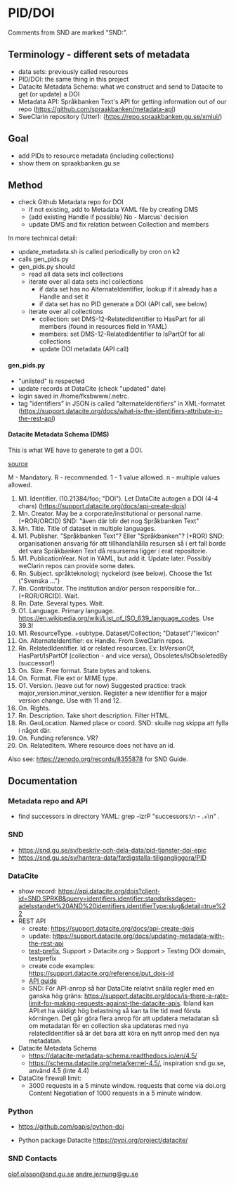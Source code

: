 # PID/DOI

Comments from SND are marked "SND:".

## Terminology - different sets of metadata
* data sets: previously called resources
* PID/DOI: the same thing in this project
* Datacite Metadata Schema: what we construct and send to Datacite to get (or update) a DOI
* Metadata API: Språkbanken Text's API for getting information out of our repo (https://github.com/spraakbanken/metadata-api)
* SweClarin repository (Utter): (https://repo.spraakbanken.gu.se/xmlui/)

## Goal
* add PIDs to resource metadata (including collections)
* show them on spraakbanken.gu.se

## Method
* check Github Metadata repo for DOI
  * if not existing, add to Metadata YAML file by creating DMS
  * (add existing Handle if possible) No - Marcus' decision
  * update DMS and fix relation between Collection and members

In more technical detail:

* update_metadata.sh is called periodically by cron on k2
* calls gen_pids.py
* gen_pids.py should
  * read all data sets incl collections
  * iterate over all data sets incl collections
    * if data set has no AlternateIdentifier, lookup if it already has a Handle and set it
    * if data set has no PID generate a DOI (API call, see below)
  * iterate over all collections
    * collection: set DMS-12-RelatedIdentifier to HasPart for all members (found in resources field in YAML)
    * members: set DMS-12-RelatedIdentifier to IsPartOf for all collections
    * update DOI metadata (API call)

#### gen_pids.py
- "unlisted" is respected
- update records at DataCite (check "updated" date)
- login saved in /home/fksbwww/.netrc.
- tag ”identifiers” in JSON is called ”alternateIdentifiers” in XML-formatet (https://support.datacite.org/docs/what-is-the-identifiers-attribute-in-the-rest-api)

#### Datacite Metadata Schema (DMS)
This is what WE have to generate to get a DOI.

[source](https://datacite-metadata-schema.readthedocs.io/_/downloads/en/4.5/pdf/)

M - Mandatory. R - recommended. 1 - 1 value allowed. n - multiple values allowed.
1. M1. Identifier. (10.21384/foo; "DOI"). Let DataCite autogen a DOI (4-4 chars) (https://support.datacite.org/docs/api-create-dois)
2. Mn. Creator. May be a corporate/institutional or personal name. (+ROR/ORCID) SND: "även där blir det nog Språkbanken Text"
3. Mn. Title. Title of dataset in multiple languages.
4. M1. Publisher. "Språkbanken Text"? Eller "Språkbanken"? (+ROR) SND: organisationen ansvarig för att tillhandlahålla resursen så i ert fall borde det vara Språkbanken Text då resurserna ligger i erat repositorie.
5. M1. PublicationYear. Not in YAML, but add it. Update later. Possibly weClarin repos can provide some dates.
6. Rn. Subject. språkteknologi; nyckelord (see below). Choose the 1st ("Svenska ...")
7. Rn. Contributor. The institution and/or person responsible for... (+ROR/ORCID). Wait.
8. Rn. Date. Several types. Wait.
9. O1. Language. Primary language. https://en.wikipedia.org/wiki/List_of_ISO_639_language_codes. Use 39.3!
10. M1. ResourceType. +subtype. Dataset/Collection; "Dataset"/"lexicon"
11. On. AlternateIdentifier: ex Handle. From SweClarin repos.
12. Rn. RelatedIdentifier. Id or related resources. Ex: IsVersionOf, HasPart/IsPartOf (collection - and vice versa), Obsoletes/IsObsoletedBy (successor!)
13. On. Size. Free format. State bytes and tokens.
14. On. Format. File ext or MIME type.
15. O1. Version. (leave out for now) Suggested practice: track major_version.minor_version. Register a new identifier for a major version change. Use with 11 and 12.
16. On. Rights.
17. Rn. Description. Take short description. Filter HTML.
18. Rn. GeoLocation. Named place or coord. SND: skulle nog skippa att fylla i något där.
19. On. Funding reference. VR?
20. On. RelatedItem. Where resource does not have an id.

Also see: https://zenodo.org/records/8355878 for SND Guide.

## Documentation

### Metadata repo and API
* find successors in directory YAML: grep -lzrP "successors:\n  - .+\n" .

### SND
* https://snd.gu.se/sv/beskriv-och-dela-data/pid-tjanster-doi-epic
* https://snd.gu.se/sv/hantera-data/fardigstalla-tillgangliggora/PID

### DataCite
* show record:
https://api.datacite.org/dois?client-id=SND.SPRKB&query=identifiers.identifier:standsriksdagen-adelsstandet%20AND%20identifiers.identifierType:slug&detail=true%22
* REST API
  * create: https://support.datacite.org/docs/api-create-dois
  * update: https://support.datacite.org/docs/updating-metadata-with-the-rest-api
  * [test-prefix](https://support.datacite.org/docs/testing-guide), Support > Datacite.org > Support > Testing DOI domain, testprefix
  * create code examples: https://support.datacite.org/reference/put_dois-id
  * [API guide](https://support.datacite.org/docs/mds-api-guide)
  * SND: För API-anrop så har DataCite relativt snälla regler med en ganska hög gräns:
https://support.datacite.org/docs/is-there-a-rate-limit-for-making-requests-against-the-datacite-apis. Ibland kan API:et ha väldigt hög belastning så kan ta lite tid med första körningen. Det går göra flera anrop för att updatera metadatan så om metadatan för en collection ska updateras med nya relatedIdentifier så är det bara att köra en nytt anrop med den nya metadatan.
* Datacite Metadata Schema
  * https://datacite-metadata-schema.readthedocs.io/en/4.5/
  * https://schema.datacite.org/meta/kernel-4.5/, inspiration snd.gu.se, använd 4.5 (inte 4.4)
* DataCite firewall limit:
  * 3000 requests in a 5 minute window. requests that come via doi.org Content Negotiation of 1000 requests in a 5 minute window.

### Python
* https://github.com/papis/python-doi
- Python package Datacite
    https://pypi.org/project/datacite/

### SND Contacts
olof.olsson@snd.gu.se
andre.jernung@gu.se
